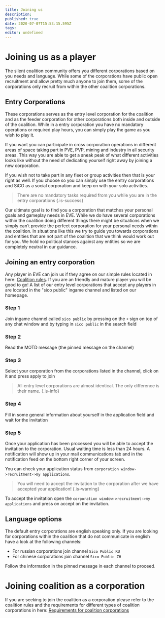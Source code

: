 ```yaml
---
title: Joining us
description: 
published: true
date: 2020-07-07T15:53:15.595Z
tags: 
editor: undefined
---
```


# Joining us as a player
The silent coalition community offers you different corporations based on you needs and language. While some of the corporations have public open recruitment and allow pretty much anyone to join them, some of the corporations only recruit from within the other coalition corporations.

## Entry Corporations
These corporations serves as the entry level corporation for the coalition and as the feeder corporation for other corporations both inside and outside of the coalition. While in a entry corporation you have no mandatory operations or required play hours, you can simply play the game as you wish to play it.

If you want you can participate in cross corporation operations in different areas of space taking part in PVE, PVP, mining and industry in all security areas. This way you are able to get a sneak peak of what different activities looks like without the need of dedicating yourself right away by joining a new corporation.

If you wish not to take part in any fleet or group activities then that is your right as well. If you choose so you can simply use the emtry corporations and SiCO as a social corporation and keep on with your solo activities.

> There are no mandatory tasks required from you while you are in the entry corporations
{.is-success}

Our ultimate goal is to find you a corporation that matches your personal goals and gameplay needs in EVE. While we do have several corporations within the coalition doing different things there might be situations when we simply can’t provide the perfect corporation for your personal needs within the coalition. In situations like this we try to guide you towards corporations and entities that are not part of the coalition that we think would work out for you. We hold no political stances against any entities so we are completely neutral in our guidance.

## Joining an entry corporation

Any player in EVE can join us if they agree on our simple rules located in here: [Coalition rules](/community/rules). If you are an friendly and mature player you will be good to go! A list of our entry level corporations that accept any players in are located in the "sico public" ingame channel and listed on our homepage.

### Step 1
Join ingame channel called `sico public` by pressing on the `+` sign on top of any chat window and by typing in `sico public` in the search field

### Step 2
Read the MOTD message (the pinned message on the channel)

### Step 3
Select your corporation from the corporations listed in the channel, click on it and press apply to join

> All entry level corporations are almost identical. The only difference is their name.
{.is-info}

### Step 4
Fill in some general information about yourself in the application field and wait for the invitation

### Step 5
Once your application has been processed you will be able to accept the invitation to the corporation. Usual waiting time is less than 24 hours. A notification will show up in your mail communications tab and in the notification feed on the bottom right corner of your screen.

You can check your application status from `corporation window->recruitment->my applications`.

> You will need to accept the invitation to the corporation after we have accepted your application!
{.is-warning}

To accept the invitation open the `corporation window->recruitment->my applications` and press on accept on the invitation.

## Language options
The default entry corporations are english speaking only. If you are looking for corporations within the coalition that do not communicate in english have a look at the following channels:

- For russian corporations join channel `Sico Public RU`
- For chinese corporations join channel `Sico Public ZH`

Follow the information in the pinned message in each channel to proceed.

# Joining coalition as a corporation
If you are seeking to join the coalition as a corporation please refer to the coalition rules and the requirements for different types of coalition corporations in here: [Requirements for coalition corporations](/community/rules#requirements-for-all-coalition-members)

